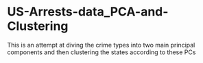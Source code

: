 # US-Arrests-data_PCA-and-Clustering
This is an attempt at diving the crime types into two main principal components and then clustering the states according to these PCs
